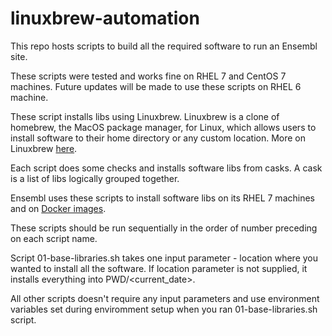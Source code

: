 # linuxbrew-automation

This repo hosts scripts to build all the required software to run an Ensembl site.

These scripts were tested and works fine on RHEL 7 and CentOS 7 machines. Future updates will be made to use these scripts on RHEL 6 machine.

These script installs libs using Linuxbrew. Linuxbrew is a clone of homebrew, the MacOS package manager, for Linux, which allows users to install software to their home directory or any custom location. More on Linuxbrew [here](http://linuxbrew.sh/).

Each script does some checks and installs software libs from casks. A cask is a list of libs logically grouped together. 

Ensembl uses these scripts to install software libs on its RHEL 7 machines and on [Docker images](https://github.com/Ensembl/ensembl-web-docker).

These scripts should be run sequentially in the order of number preceding on each script name. 

Script 01-base-libraries.sh takes one input parameter - location where you wanted to install all the software. If location parameter is not supplied, it installs everything into PWD/<current_date>.

All other scripts doesn't require any input parameters and use environment variables set during enviromment setup when you ran 01-base-libraries.sh script.


